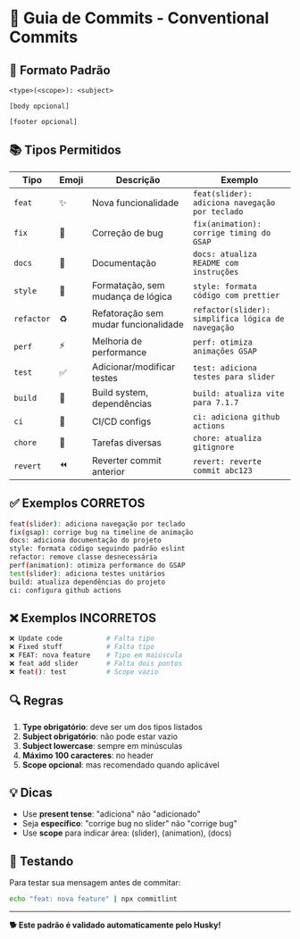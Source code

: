 # 📝 Guia de Commits - Conventional Commits

## 🎯 Formato Padrão

```
<type>(<scope>): <subject>

[body opcional]

[footer opcional]
```

## 📚 Tipos Permitidos

| Tipo       | Emoji | Descrição                            | Exemplo                                            |
| ---------- | ----- | ------------------------------------ | -------------------------------------------------- |
| `feat`     | ✨    | Nova funcionalidade                  | `feat(slider): adiciona navegação por teclado`     |
| `fix`      | 🐛    | Correção de bug                      | `fix(animation): corrige timing do GSAP`           |
| `docs`     | 📝    | Documentação                         | `docs: atualiza README com instruções`             |
| `style`    | 💄    | Formatação, sem mudança de lógica    | `style: formata código com prettier`               |
| `refactor` | ♻️    | Refatoração sem mudar funcionalidade | `refactor(slider): simplifica lógica de navegação` |
| `perf`     | ⚡    | Melhoria de performance              | `perf: otimiza animações GSAP`                     |
| `test`     | ✅    | Adicionar/modificar testes           | `test: adiciona testes para slider`                |
| `build`    | 🔧    | Build system, dependências           | `build: atualiza vite para 7.1.7`                  |
| `ci`       | 👷    | CI/CD configs                        | `ci: adiciona github actions`                      |
| `chore`    | 🔨    | Tarefas diversas                     | `chore: atualiza gitignore`                        |
| `revert`   | ⏪    | Reverter commit anterior             | `revert: reverte commit abc123`                    |

## ✅ Exemplos CORRETOS

```bash
feat(slider): adiciona navegação por teclado
fix(gsap): corrige bug na timeline de animação
docs: adiciona documentação do projeto
style: formata código seguindo padrão eslint
refactor: remove classe desnecessária
perf(animation): otimiza performance do GSAP
test(slider): adiciona testes unitários
build: atualiza dependências do projeto
ci: configura github actions
```

## ❌ Exemplos INCORRETOS

```bash
❌ Update code           # Falta tipo
❌ Fixed stuff           # Falta tipo
❌ FEAT: nova feature    # Tipo em maiúscula
❌ feat add slider       # Falta dois pontos
❌ feat(): test          # Scope vazio
```

## 🔍 Regras

1. **Type obrigatório**: deve ser um dos tipos listados
2. **Subject obrigatório**: não pode estar vazio
3. **Subject lowercase**: sempre em minúsculas
4. **Máximo 100 caracteres**: no header
5. **Scope opcional**: mas recomendado quando aplicável

## 💡 Dicas

- Use **present tense**: "adiciona" não "adicionado"
- Seja **específico**: "corrige bug no slider" não "corrige bug"
- Use **scope** para indicar área: (slider), (animation), (docs)

## 🚀 Testando

Para testar sua mensagem antes de commitar:

```bash
echo "feat: nova feature" | npx commitlint
```

---

**🐕 Este padrão é validado automaticamente pelo Husky!**
